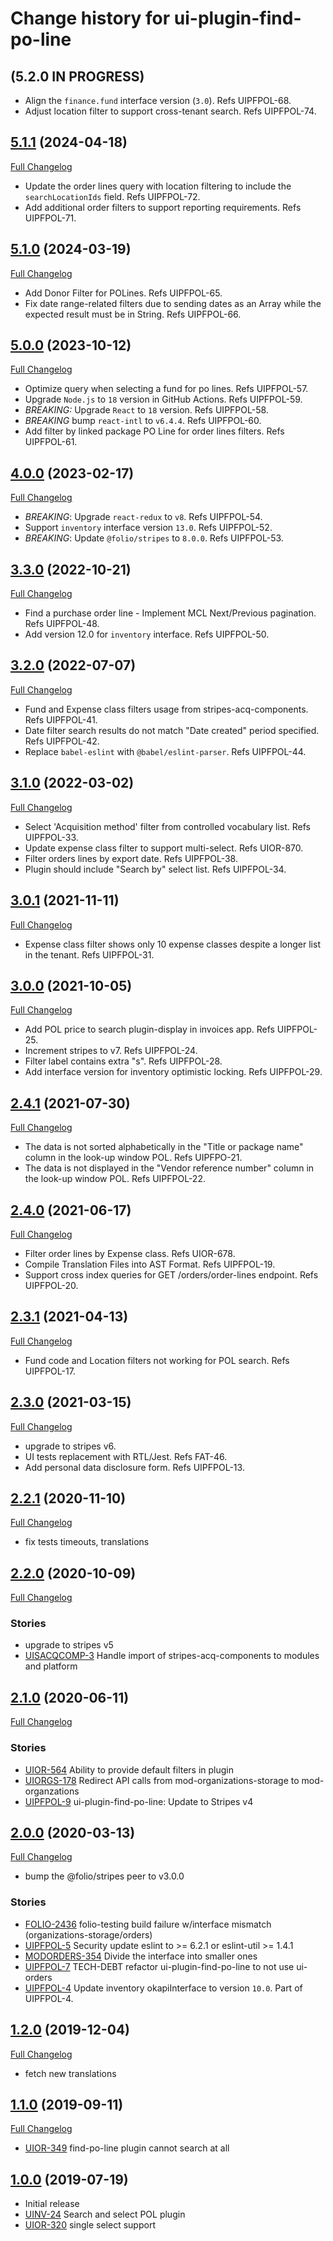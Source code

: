 # Change history for ui-plugin-find-po-line

## (5.2.0 IN PROGRESS)

* Align the `finance.fund` interface version (`3.0`). Refs UIPFPOL-68.
* Adjust location filter to support cross-tenant search. Refs UIPFPOL-74.

## [5.1.1](https://github.com/folio-org/ui-plugin-find-po-line/tree/v5.1.1) (2024-04-18)
[Full Changelog](https://github.com/folio-org/ui-plugin-find-po-line/compare/v5.1.0...v5.1.1)

* Update the order lines query with location filtering to include the `searchLocationIds` field. Refs UIPFPOL-72.
* Add additional order filters to support reporting requirements. Refs UIPFPOL-71.

## [5.1.0](https://github.com/folio-org/ui-plugin-find-po-line/tree/v5.1.0) (2024-03-19)
[Full Changelog](https://github.com/folio-org/ui-plugin-find-po-line/compare/v5.0.0...v5.1.0)

* Add Donor Filter for POLines. Refs UIPFPOL-65.
* Fix date range-related filters due to sending dates as an Array while the expected result must be in String. Refs UIPFPOL-66.

## [5.0.0](https://github.com/folio-org/ui-plugin-find-po-line/tree/v5.0.0) (2023-10-12)
[Full Changelog](https://github.com/folio-org/ui-plugin-find-po-line/compare/v4.0.0...v5.0.0)

* Optimize query when selecting a fund for po lines. Refs UIPFPOL-57.
* Upgrade `Node.js` to `18` version in GitHub Actions. Refs UIPFPOL-59.
* *BREAKING:* Upgrade `React` to `18` version. Refs UIPFPOL-58.
* *BREAKING* bump `react-intl` to `v6.4.4`. Refs UIPFPOL-60.
* Add filter by linked package PO Line for order lines filters. Refs UIPFPOL-61.

## [4.0.0](https://github.com/folio-org/ui-plugin-find-po-line/tree/v4.0.0) (2023-02-17)
[Full Changelog](https://github.com/folio-org/ui-plugin-find-po-line/compare/v3.3.0...v4.0.0)

* *BREAKING*: Upgrade `react-redux` to `v8`. Refs UIPFPOL-54.
* Support `inventory` interface version `13.0`. Refs UIPFPOL-52.
* *BREAKING*: Update `@folio/stripes` to `8.0.0`. Refs UIPFPOL-53.

## [3.3.0](https://github.com/folio-org/ui-plugin-find-po-line/tree/v3.3.0) (2022-10-21)
[Full Changelog](https://github.com/folio-org/ui-plugin-find-po-line/compare/v3.2.0...v3.3.0)

* Find a purchase order line - Implement MCL Next/Previous pagination. Refs UIPFPOL-48.
* Add version 12.0 for `inventory` interface. Refs UIPFPOL-50.

## [3.2.0](https://github.com/folio-org/ui-plugin-find-po-line/tree/v3.2.0) (2022-07-07)
[Full Changelog](https://github.com/folio-org/ui-plugin-find-po-line/compare/v3.1.0...v3.2.0)

* Fund and Expense class filters usage from stripes-acq-components. Refs UIPFPOL-41.
* Date filter search results do not match "Date created" period specified. Refs UIPFPOL-42.
* Replace `babel-eslint` with `@babel/eslint-parser`. Refs UIPFPOL-44.

## [3.1.0](https://github.com/folio-org/ui-plugin-find-po-line/tree/v3.1.0) (2022-03-02)
[Full Changelog](https://github.com/folio-org/ui-plugin-find-po-line/compare/v3.0.1...v3.1.0)

* Select 'Acquisition method' filter from controlled vocabulary list. Refs UIPFPOL-33.
* Update expense class filter to support multi-select. Refs UIOR-870.
* Filter orders lines by export date. Refs UIPFPOL-38.
* Plugin should include "Search by" select list. Refs UIPFPOL-34.

## [3.0.1](https://github.com/folio-org/ui-plugin-find-po-line/tree/v3.0.1) (2021-11-11)
[Full Changelog](https://github.com/folio-org/ui-plugin-find-po-line/compare/v3.0.0...v3.0.1)

* Expense class filter shows only 10 expense classes despite a longer list in the tenant. Refs UIPFPOL-31.

## [3.0.0](https://github.com/folio-org/ui-plugin-find-po-line/tree/v3.0.0) (2021-10-05)
[Full Changelog](https://github.com/folio-org/ui-plugin-find-po-line/compare/v2.4.1...v3.0.0)

* Add POL price to search plugin-display in invoices app. Refs UIPFPOL-25.
* Increment stripes to v7. Refs UIPFPOL-24.
* Filter label contains extra "s". Refs UIPFPOL-28.
* Add interface version for inventory optimistic locking. Refs UIPFPOL-29.

## [2.4.1](https://github.com/folio-org/ui-plugin-find-po-line/tree/v2.4.1) (2021-07-30)
[Full Changelog](https://github.com/folio-org/ui-plugin-find-po-line/compare/v2.4.0...v2.4.1)

* The data is not sorted alphabetically in the "Title or package name" column in the look-up window POL. Refs UIPFPO-21.
* The data is not displayed in the "Vendor reference number" column in the look-up window POL. Refs UIPFPOL-22.

## [2.4.0](https://github.com/folio-org/ui-plugin-find-po-line/tree/v2.4.0) (2021-06-17)
[Full Changelog](https://github.com/folio-org/ui-plugin-find-po-line/compare/v2.3.1...v2.4.0)

* Filter order lines by Expense class. Refs UIOR-678.
* Compile Translation Files into AST Format. Refs UIPFPOL-19.
* Support cross index queries for GET /orders/order-lines endpoint. Refs UIPFPOL-20.

## [2.3.1](https://github.com/folio-org/ui-plugin-find-po-line/tree/v2.3.1) (2021-04-13)
[Full Changelog](https://github.com/folio-org/ui-plugin-find-po-line/compare/v2.3.0...v2.3.1)

* Fund code and Location filters not working for POL search. Refs UIPFPOL-17.

## [2.3.0](https://github.com/folio-org/ui-plugin-find-po-line/tree/v2.3.0) (2021-03-15)
[Full Changelog](https://github.com/folio-org/ui-plugin-find-po-line/compare/v2.2.1...v2.3.0)

* upgrade to stripes v6.
* UI tests replacement with RTL/Jest. Refs FAT-46.
* Add personal data disclosure form. Refs UIPFPOL-13.

## [2.2.1](https://github.com/folio-org/ui-plugin-find-po-line/tree/v2.2.1) (2020-11-10)
[Full Changelog](https://github.com/folio-org/ui-plugin-find-po-line/compare/v2.2.0...v2.2.1)

* fix tests timeouts, translations

## [2.2.0](https://github.com/folio-org/ui-plugin-find-po-line/tree/v2.2.0) (2020-10-09)
[Full Changelog](https://github.com/folio-org/ui-plugin-find-po-line/compare/v2.1.0...v2.2.0)

### Stories
* upgrade to stripes v5
* [UISACQCOMP-3](https://issues.folio.org/browse/UISACQCOMP-3) Handle import of stripes-acq-components to modules and platform

## [2.1.0](https://github.com/folio-org/ui-plugin-find-po-line/tree/v2.1.0) (2020-06-11)
[Full Changelog](https://github.com/folio-org/ui-plugin-find-po-line/compare/v2.0.0...v2.1.0)

### Stories
* [UIOR-564](https://issues.folio.org/browse/UIOR-564) Ability to provide default filters in plugin
* [UIORGS-178](https://issues.folio.org/browse/UIORGS-178) Redirect API calls from mod-organizations-storage to mod-organzations
* [UIPFPOL-9](https://issues.folio.org/browse/UIPFPOL-9) ui-plugin-find-po-line: Update to Stripes v4

## [2.0.0](https://github.com/folio-org/ui-plugin-find-po-line/tree/v2.0.0) (2020-03-13)
[Full Changelog](https://github.com/folio-org/ui-plugin-find-po-line/compare/v1.2.0...v2.0.0)

* bump the @folio/stripes peer to v3.0.0

### Stories

* [FOLIO-2436](https://issues.folio.org/browse/FOLIO-2436) folio-testing build failure w/interface mismatch (organizations-storage/orders)
* [UIPFPOL-5](https://issues.folio.org/browse/UIPFPOL-5) Security update eslint to >= 6.2.1 or eslint-util >= 1.4.1
* [MODORDERS-354](https://issues.folio.org/browse/MODORDERS-354) Divide the interface into smaller ones
* [UIPFPOL-7](https://issues.folio.org/browse/UIPFPOL-7) TECH-DEBT refactor ui-plugin-find-po-line to not use ui-orders
* [UIPFPOL-4](https://issues.folio.org/browse/UIPFPOL-4) Update inventory okapiInterface to version `10.0`. Part of UIPFPOL-4.

## [1.2.0](https://github.com/folio-org/ui-plugin-find-po-line/tree/v1.2.0) (2019-12-04)
[Full Changelog](https://github.com/folio-org/ui-plugin-find-po-line/compare/v1.1.0...v1.2.0)

* fetch new translations

## [1.1.0](https://github.com/folio-org/ui-plugin-find-po-line/tree/v1.1.0) (2019-09-11)
[Full Changelog](https://github.com/folio-org/ui-plugin-find-po-line/compare/v1.0.0...v1.1.0)

* [UIOR-349](https://issues.folio.org/browse/UIOR-349) find-po-line plugin cannot search at all

## [1.0.0](https://github.com/folio-org/ui-plugin-find-po-line/tree/v1.0.0) (2019-07-19)

* Initial release
* [UINV-24](https://issues.folio.org/browse/UINV-24) Search and select POL plugin
* [UIOR-320](https://issues.folio.org/browse/UIOR-320) single select support

